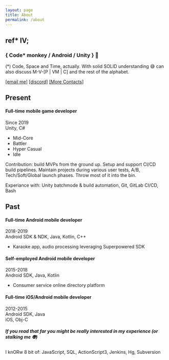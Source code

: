 ```yaml
---
layout: page
title: About
permalink: /about
---
```


## ref\* IV;
### \{ Code\* monkey / Android / Unity \} :space_invader:
(\*) Code, Space and Time, actually. With solid SOLID understanding :sweat_smile: can also discuss M-V-[P | VM | C] and the rest of the alphabet.

[[email me]](mailto:iv.conduct@gmail.com)
[[discord]]()
[[More Contacts]](/contacts)

## Present 
#### Full-time mobile game developer
Since 2019 <br/>
Unity, C#
- Mid-Core
- Battler
- Hyper Casual
- Idle

Contribution: build MVPs from the ground up. Setup and support CI/CD build pipelines. Maintain projects during various user tests, A/B, Tech/Soft/Global launch phases. Throw most of it into the bin.

Experiance with: Unity batchmode & build automation, Git, GitLab CI/CD, Bash

## Past
#### Full-time Android mobile developer
2018-2019 <br/>
Android SDK & NDK, Java, Kotlin, C++
- Karaoke app, audio processing leveraging Superpowered SDK

#### Self-employed Android mobile developer
2015-2018 <br/>
Android SDK, Java, Kotlin
- Consumer service online directory platform

#### Full-time iOS/Android mobile developer
2012-2015 <br/>
Android SDK, Java <br/>
iOS, Obj-C

##### If you read that far you might be really interested in my experience (or stalking me :alien:) 
I knORw 8 bit of: JavaScript, SQL, ActionScript3, Jenkins, Hg, Subversion